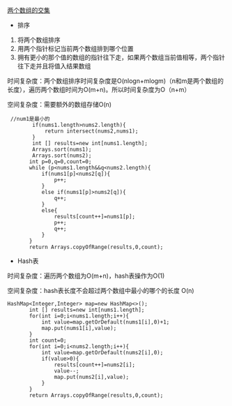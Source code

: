 [两个数组的交集](https://leetcode-cn.com/problems/intersection-of-two-arrays-ii/)

* 排序

1. 将两个数组排序
2. 用两个指针标记当前两个数组排到哪个位置
3. 拥有更小的那个值的数组的指针往下走，如果两个数组当前值相等，两个指针往下走并且将值入结果数组

时间复杂度：两个数组排序时间复杂度是O(nlogn+mlogm)（n和m是两个数组的长度），遍历两个数组时间为O(m+n)。所以时间复杂度为O（n+m）

空间复杂度：需要额外的数组存储O(n)

```
 //num1是最小的
        if(nums1.length>nums2.length){
            return intersect(nums2,nums1);
        }
        int [] results=new int[nums1.length];
        Arrays.sort(nums1);
        Arrays.sort(nums2);
       int p=0,q=0,count=0;
       while (p<nums1.length&&q<nums2.length){
           if(nums1[p]<nums2[q]){
               p++;
           }
           else if(nums1[p]>nums2[q]){
               q++;
           }
           else{
               results[count++]=nums1[p];
               p++;
               q++;
           }
       }
       return Arrays.copyOfRange(results,0,count);
```

* Hash表

时间复杂度：遍历两个数组为O(m+n)，hash表操作为O(1)

空间复杂度：hash表长度不会超过两个数组中最小的哪个的长度 O(n)

```
HashMap<Integer,Integer> map=new HashMap<>();
       int [] results=new int[nums1.length];
       for(int i=0;i<nums1.length;i++){
           int value=map.getOrDefault(nums1[i],0)+1;
           map.put(nums1[i],value);
       }
       int count=0;
       for(int i=0;i<nums2.length;i++){
           int value=map.getOrDefault(nums2[i],0);
           if(value>0){
               results[count++]=nums2[i];
               value--;
               map.put(nums2[i],value);
           }
       }
       return Arrays.copyOfRange(results,0,count);
```
